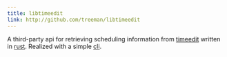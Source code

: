 ```yaml
---
title: libtimeedit
link: http://github.com/treeman/libtimeedit
---
```


A third-party api for retrieving scheduling information from [timeedit][] written in [rust][]. Realized with a simple [cli][].

[timeedit]: https://se.timeedit.net/web/liu/db1/schema/ "LIU timeedit"
[cli]: https://github.com/treeman/liuschema "Command-line interface for timeedit"
[rust]: http://www.rust-lang.org/ "rust"

